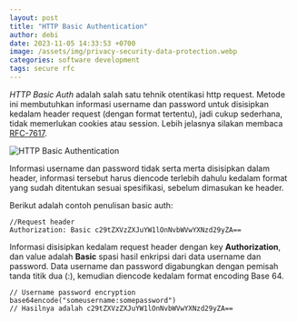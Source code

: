 ```yaml
---
layout: post
title: "HTTP Basic Authentication"
author: debi
date: 2023-11-05 14:33:53 +0700
image: /assets/img/privacy-security-data-protection.webp
categories: software development
tags: secure rfc
---
```

*HTTP Basic Auth* adalah salah satu tehnik otentikasi http request. Metode ini membutuhkan informasi 
username dan password untuk disisipkan kedalam header request (dengan format tertentu), jadi cukup 
sederhana, tidak memerlukan cookies atau session. Lebih jelasnya silakan membaca [RFC-7617][rfc7617].

![HTTP Basic Authentication](https://dikakaryatech.com/assets/img/http-auth-sequence-diagram.png "HTTP Basic Authentication")

Informasi username dan password tidak serta merta disisipkan dalam header, informasi tersebut harus 
diencode terlebih dahulu kedalam format yang sudah ditentukan sesuai spesifikasi, sebelum dimasukan 
ke header.

Berikut adalah contoh penulisan basic auth:
```
//Request header
Authorization: Basic c29tZXVzZXJuYW1lOnNvbWVwYXNzd29yZA==
```

Informasi disisipkan kedalam request header dengan key **Authorization**, dan value adalah **Basic** 
spasi hasil enkripsi dari data username dan password. Data username dan password digabungkan dengan 
pemisah tanda titik dua (:), kemudian diencode kedalam format encoding Base 64.

```
// Username password encryption
base64encode("someusername:somepassword")
// Hasilnya adalah c29tZXVzZXJuYW1lOnNvbWVwYXNzd29yZA==
```

[rfc7617]: https://tools.ietf.org/html/rfc7617